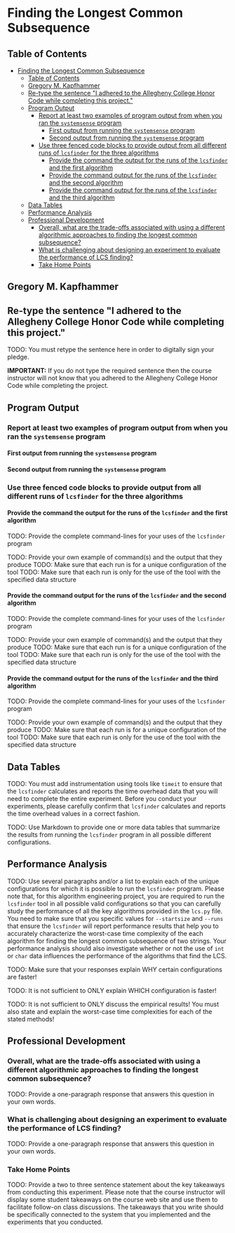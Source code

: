 # Finding the Longest Common Subsequence

## Table of Contents

<!---toc start-->

* [Finding the Longest Common Subsequence](#finding-the-longest-common-subsequence)
  * [Table of Contents](#table-of-contents)
  * [Gregory M. Kapfhammer](#gregory-m-kapfhammer)
  * [Re-type the sentence "I adhered to the Allegheny College Honor Code while completing this project."](#re-type-the-sentence-i-adhered-to-the-allegheny-college-honor-code-while-completing-this-project)
  * [Program Output](#program-output)
    * [Report at least two examples of program output from when you ran the `systemsense` program](#report-at-least-two-examples-of-program-output-from-when-you-ran-the-systemsense-program)
      * [First output from running the `systemsense` program](#first-output-from-running-the-systemsense-program)
      * [Second output from running the `systemsense` program](#second-output-from-running-the-systemsense-program)
    * [Use three fenced code blocks to provide output from all different runs of `lcsfinder` for the three algorithms](#use-three-fenced-code-blocks-to-provide-output-from-all-different-runs-of-lcsfinder-for-the-three-algorithms)
      * [Provide the command the output for the runs of the `lcsfinder` and the first algorithm](#provide-the-command-the-output-for-the-runs-of-the-lcsfinder-and-the-first-algorithm)
      * [Provide the command output for the runs of the `lcsfinder` and the second algorithm](#provide-the-command-output-for-the-runs-of-the-lcsfinder-and-the-second-algorithm)
      * [Provide the command output for the runs of the `lcsfinder` and the third algorithm](#provide-the-command-output-for-the-runs-of-the-lcsfinder-and-the-third-algorithm)
  * [Data Tables](#data-tables)
  * [Performance Analysis](#performance-analysis)
  * [Professional Development](#professional-development)
    * [Overall, what are the trade-offs associated with using a different algorithmic approaches to finding the longest common subsequence?](#overall-what-are-the-trade-offs-associated-with-using-a-different-algorithmic-approaches-to-finding-the-longest-common-subsequence)
    * [What is challenging about designing an experiment to evaluate the performance of LCS finding?](#what-is-challenging-about-designing-an-experiment-to-evaluate-the-performance-of-lcs-finding)
    * [Take Home Points](#take-home-points)

<!---toc end-->

## Gregory M. Kapfhammer

## Re-type the sentence "I adhered to the Allegheny College Honor Code while completing this project."

TODO: You must retype the sentence here in order to digitally sign your pledge.

**IMPORTANT:** If you do not type the required sentence then the course
instructor will not know that you adhered to the Allegheny College Honor Code
while completing the project.

## Program Output

### Report at least two examples of program output from when you ran the `systemsense` program

#### First output from running the `systemsense` program

#### Second output from running the `systemsense` program

### Use three fenced code blocks to provide output from all different runs of `lcsfinder` for the three algorithms

#### Provide the command the output for the runs of the `lcsfinder` and the first algorithm

TODO: Provide the complete command-lines for your uses of the `lcsfinder` program

TODO: Provide your own example of command(s) and the output that they produce
TODO: Make sure that each run is for a unique configuration of the tool
TODO: Make sure that each run is only for the use of the tool with the specified data structure

#### Provide the command output for the runs of the `lcsfinder` and the second algorithm

TODO: Provide the complete command-lines for your uses of the `lcsfinder` program

TODO: Provide your own example of command(s) and the output that they produce
TODO: Make sure that each run is for a unique configuration of the tool
TODO: Make sure that each run is only for the use of the tool with the specified data structure

#### Provide the command output for the runs of the `lcsfinder` and the third algorithm

TODO: Provide the complete command-lines for your uses of the `lcsfinder` program

TODO: Provide your own example of command(s) and the output that they produce
TODO: Make sure that each run is for a unique configuration of the tool
TODO: Make sure that each run is only for the use of the tool with the specified data structure

## Data Tables

TODO: You must add instrumentation using tools like `timeit` to ensure that the
`lcsfinder` calculates and reports the time overhead data that you will need
to complete the entire experiment. Before you conduct your experiments, please
carefully confirm that `lcsfinder` calculates and reports the time overhead
values in a correct fashion.

TODO: Use Markdown to provide one or more data tables that summarize the results
from running the `lcsfinder` program in all possible different configurations.

## Performance Analysis

TODO: Use several paragraphs and/or a list to explain each of the unique
configurations for which it is possible to run the `lcsfinder` program. Please
note that, for this algorithm engineering project, you are required to run the
`lcsfinder` tool in all possible valid configurations so that you can carefully
study the performance of all the key algorithms provided in the `lcs.py` file.
You need to make sure that you specific values for `--startsize` and `--runs`
that ensure the `lcsfinder` will report performance results that help you to
accurately characterize the worst-case time complexity of the each algorithm for
finding the longest common subsequence of two strings. Your performance analysis
should also investigate whether or not the use of `int` or `char` data
influences the performance of the algorithms that find the LCS.

TODO: Make sure that your responses explain WHY certain configurations are faster!

TODO: It is not sufficient to ONLY explain WHICH configuration is faster!

TODO: It is not sufficient to ONLY discuss the empirical results! You must also
state and explain the worst-case time complexities for each of the stated
methods!

## Professional Development

### Overall, what are the trade-offs associated with using a different algorithmic approaches to finding the longest common subsequence?

TODO: Provide a one-paragraph response that answers this question in your own words.

### What is challenging about designing an experiment to evaluate the performance of LCS finding?

TODO: Provide a one-paragraph response that answers this question in your own words.

### Take Home Points

TODO: Provide a two to three sentence statement about the key takeaways from
conducting this experiment. Please note that the course instructor will display
some student takeaways on the course web site and use them to facilitate
follow-on class discussions. The takeaways that you write should be specifically
connected to the system that you implemented and the experiments that you
conducted.
